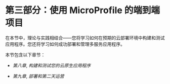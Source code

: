 # 第三部分：使用 MicroProfile 的端到端项目

在本节中，理论与实践相结合——您将学习如何在预期的云部署环境中构建和测试应用程序。您还将学习如何成功部署和管理多服务应用程序。

本节包含以下章节：

+   *第八章*, *构建和测试您的云原生应用程序*

+   *第九章*, *部署和第二天运营*
